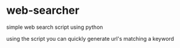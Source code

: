 # web-searcher
simple web search script using python

using the script you can quickly generate url's matching a keyword
